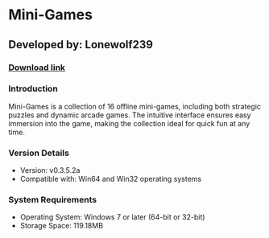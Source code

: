 # **Mini-Games**
## Developed by: **Lonewolf239**
### **[Download link](https://base-escape.ru/downloads/Setup_Mini_Games.exe)**

### Introduction
Mini-Games is a collection of 16 offline mini-games, including both strategic puzzles and dynamic arcade games. The intuitive interface ensures easy immersion into the game, making the collection ideal for quick fun at any time.

### Version Details
- Version: v0.3.5.2a
- Compatible with: Win64 and Win32 operating systems

### System Requirements
- Operating System: Windows 7 or later (64-bit or 32-bit)
- Storage Space: 119.18MB